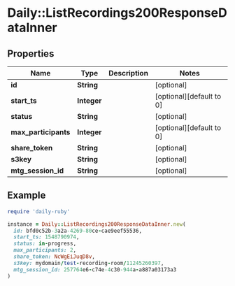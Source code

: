 # Daily::ListRecordings200ResponseDataInner

## Properties

| Name | Type | Description | Notes |
| ---- | ---- | ----------- | ----- |
| **id** | **String** |  | [optional] |
| **start_ts** | **Integer** |  | [optional][default to 0] |
| **status** | **String** |  | [optional] |
| **max_participants** | **Integer** |  | [optional][default to 0] |
| **share_token** | **String** |  | [optional] |
| **s3key** | **String** |  | [optional] |
| **mtg_session_id** | **String** |  | [optional] |

## Example

```ruby
require 'daily-ruby'

instance = Daily::ListRecordings200ResponseDataInner.new(
  id: bfd0c52b-3a2a-4269-80ce-cae9eef55536,
  start_ts: 1548790974,
  status: in-progress,
  max_participants: 2,
  share_token: NcWgEiJuqD8v,
  s3key: mydomain/test-recording-room/11245260397,
  mtg_session_id: 257764e6-c74e-4c30-944a-a887a03173a3
)
```

